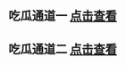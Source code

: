 ## 吃瓜通道一 <a rel="nofollow noopener" href="https://guag2.github.io/image/%E5%A6%82%E4%BD%95%E6%94%B9host%E6%96%87%E4%BB%B6" target="_blank">点击查看</a>
## 吃瓜通道二 <a rel="nofollow noopener" href="https://guag2.github.io/image/%E5%A6%82%E4%BD%95%E6%94%B9host%E6%96%87%E4%BB%B6" target="_blank">点击查看</a>


